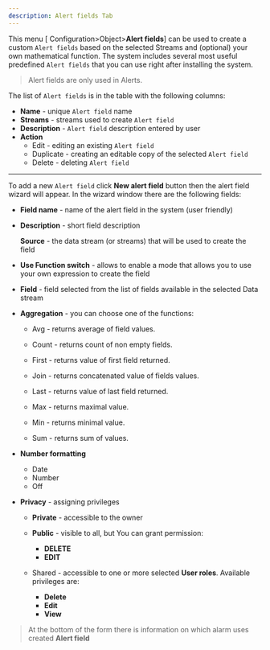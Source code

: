 ```yaml
---
description: Alert fields Tab
---
```


This menu [ Configuration>Object>**Alert fields**] can be used to create a custom `Alert fields` based on the selected Streams and (optional) your own mathematical function.  The system includes several most useful predefined  `Alert fields`  that you can use right after installing the system.

> Alert fields are only used in Alerts.

The list of `Alert fields`  is in the table with the following columns:

- **Name** - unique `Alert field` name
- **Streams** - streams used to create  `Alert field` 
- **Description** -  `Alert field`  description entered by user
- **Action**
  - Edit - editing an existing  `Alert field`
  - Duplicate - creating an editable copy of the selected  `Alert field`
  - Delete - deleting   `Alert field`

---

To add a new `Alert field` click **New alert field** button then the alert field wizard will appear. In the wizard window there are the following fields:

- **Field name** - name of the alert field in the system (user friendly)

- **Description** - short field description

  **Source** - the data stream (or streams) that will be used to create the field

- **Use Function switch** - allows to enable a mode that allows you to use your own expression to create the field 

- **Field** - field selected from the list of fields available in the selected Data stream

- **Aggregation** - you can choose one of the functions: 

  - Avg - returns average of field values.
  - Count - returns count of non empty fields.

  - First - returns value of first field returned.

  - Join - returns concatenated value of fields values.

  - Last - returns value of last field returned.

  - Max - returns maximal value.

  - Min - returns minimal value.

  - Sum - returns sum of values.

- **Number formatting** 
  - Date
  - Number
  - Off

- **Privacy** - assigning privileges 

  - **Private** - accessible to the owner

  - **Public** - visible to all, but You can grant permission:
    - **DELETE**
    - **EDIT**

  - Shared - accessible to one or more selected **User roles**. Available privileges are:
    - **Delete**
    - **Edit**
    - **View**


> 
>
> At the bottom of the form there is information on which alarm uses created **Alert field**
> 















